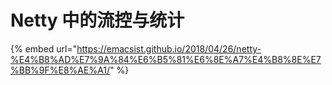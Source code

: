 # Netty 中的流控与统计

{% embed url="https://emacsist.github.io/2018/04/26/netty-%E4%B8%AD%E7%9A%84%E6%B5%81%E6%8E%A7%E4%B8%8E%E7%BB%9F%E8%AE%A1/" %}



